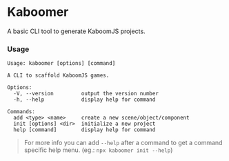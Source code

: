 # Kaboomer

A basic CLI tool to generate KaboomJS projects.

### Usage

```
Usage: kaboomer [options] [command]

A CLI to scaffold KaboomJS games.

Options:
  -V, --version         output the version number
  -h, --help            display help for command

Commands:
  add <type> <name>     create a new scene/object/component
  init [options] <dir>  initialize a new project
  help [command]        display help for command
```

> For more info you can add `--help` after a command to get a
> command specific help menu. (eg.: `npx kaboomer init --help`)